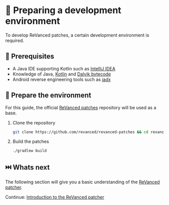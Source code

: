# 👶 Preparing a development environment

To develop ReVanced patches, a certain development environment is required.

## 📝 Prerequisites

- A Java IDE supporting Kotlin such as [IntelliJ IDEA](https://www.jetbrains.com/idea/)
- Knowledge of Java, [Kotlin](https://kotlinlang.org) and [Dalvik bytecode](https://source.android.com/docs/core/runtime/dalvik-bytecode)
- Android reverse engineering tools such as [jadx](https://github.com/skylot/jadx)

## 🏃 Prepare the environment

For this guide, the official [ReVanced patches](https://github.com/revanced/revanced-patches) repository will be used as a base.

1. Clone the repository

    ```bash
    git clone https://github.com/revanced/revanced-patches && cd revanced-patches
    ```

2. Build the patches

    ```bash
    ./gradlew build
    ```

## ⏭️ Whats next

The following section will give you a basic understanding of the [ReVanced patcher](https://github.com/revanced/revanced-patcher).

Continue: [Introduction to the ReVanced patcher](1_introduction.md)